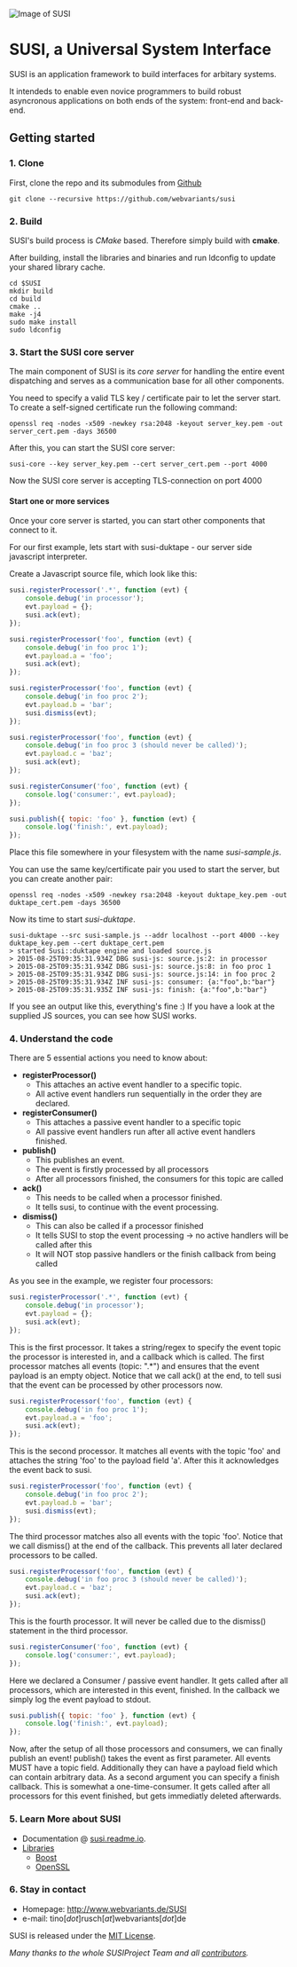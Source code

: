 ![Image of SUSI](http://webvariants.github.io/susi/resources/SUSI_Icon.svg)
# SUSI, a Universal System Interface

SUSI is an application framework to build interfaces for arbitary systems.

It intendeds to enable even novice programmers to build robust asyncronous applications on both ends of the system: front-end and back-end.

## Getting started

### 1. Clone
First, clone the repo and its submodules from [Github](https://github.com/webvariants/susi)
```
git clone --recursive https://github.com/webvariants/susi
```

### 2. Build
SUSI's build process is *CMake* based. Therefore simply build with **cmake**.

After building, install the libraries and binaries and run ldconfig to update your shared library cache.
```
cd $SUSI
mkdir build
cd build
cmake ..
make -j4
sudo make install
sudo ldconfig
```

### 3. Start the SUSI core server
The main component of SUSI is its *core server* for handling the entire event dispatching and serves as a communication base for all other components.

You need to specify a valid TLS key / certificate pair to let the server start.
To create a self-signed certificate run the following command:
```
openssl req -nodes -x509 -newkey rsa:2048 -keyout server_key.pem -out server_cert.pem -days 36500
```
After this, you can start the SUSI core server:
```
susi-core --key server_key.pem --cert server_cert.pem --port 4000
```
Now the SUSI core server is accepting TLS-connection on port 4000

#### Start one or more services
Once your core server is started, you can start other components that connect to it.

For our first example, lets start with susi-duktape - our server side javascript interpreter.

Create a Javascript source file, which look like this:
```javascript
susi.registerProcessor('.*', function (evt) {
	console.debug('in processor');
	evt.payload = {};
	susi.ack(evt);
});

susi.registerProcessor('foo', function (evt) {
	console.debug('in foo proc 1');
	evt.payload.a = 'foo';
	susi.ack(evt);
});

susi.registerProcessor('foo', function (evt) {
	console.debug('in foo proc 2');
	evt.payload.b = 'bar';
	susi.dismiss(evt);
});

susi.registerProcessor('foo', function (evt) {
	console.debug('in foo proc 3 (should never be called)');
	evt.payload.c = 'baz';
	susi.ack(evt);
});

susi.registerConsumer('foo', function (evt) {
	console.log('consumer:', evt.payload);
});

susi.publish({ topic: 'foo' }, function (evt) {
	console.log('finish:', evt.payload);
});

```
Place this file somewhere in your filesystem with the name *susi-sample.js*.

You can use the same key/certificate pair you used to start the server, but you can create another pair:
```
openssl req -nodes -x509 -newkey rsa:2048 -keyout duktape_key.pem -out duktape_cert.pem -days 36500
```
Now its time to start *susi-duktape*.
```
susi-duktape --src susi-sample.js --addr localhost --port 4000 --key duktape_key.pem --cert duktape_cert.pem
> started Susi::duktape engine and loaded source.js
> 2015-08-25T09:35:31.934Z DBG susi-js: source.js:2: in processor
> 2015-08-25T09:35:31.934Z DBG susi-js: source.js:8: in foo proc 1
> 2015-08-25T09:35:31.934Z DBG susi-js: source.js:14: in foo proc 2
> 2015-08-25T09:35:31.934Z INF susi-js: consumer: {a:"foo",b:"bar"}
> 2015-08-25T09:35:31.935Z INF susi-js: finish: {a:"foo",b:"bar"}
```
If you see an output like this, everything's fine :)
If you have a look at the supplied JS sources, you can see how SUSI works.

### 4. Understand the code
There are 5 essential actions you need to know about:

* **registerProcessor()**
	* This attaches an active event handler to a specific topic.
	* All active event handlers run sequentially in the order they are declared.
* **registerConsumer()**
	* This attaches a passive event handler to a specific topic
	* All passive event handlers run after all active event handlers finished.
* **publish()**
	* This publishes an event.
	* The event is firstly processed by all processors
	* After all processors finished, the consumers for this topic are called
* **ack()**
	* This needs to be called when a processor finished.
	* It tells susi, to continue with the event processing.
* **dismiss()**
	* This can also be called if a processor finished
	* It tells SUSI to stop the event processing -> no active handlers will be called after this
	* It will NOT stop passive handlers or the finish callback from being called

As you see in the example, we register four processors:

```javascript
susi.registerProcessor('.*', function (evt) {
	console.debug('in processor');
	evt.payload = {};
	susi.ack(evt);
});
```
This is the first processor. It takes a string/regex to specify the event topic the processor is interested in,
and a callback which is called. The first processor matches all events (topic: ".*") and ensures that the
event payload is an empty object. Notice that we call ack() at the end, to tell susi that the event can be processed by
other processors now.


```javascript
susi.registerProcessor('foo', function (evt) {
	console.debug('in foo proc 1');
	evt.payload.a = 'foo';
	susi.ack(evt);
});
```
This is the second processor. It matches all events with the topic 'foo' and attaches the string 'foo' to the payload field 'a'. After this it acknowledges the event back to susi.

```javascript
susi.registerProcessor('foo', function (evt) {
	console.debug('in foo proc 2');
	evt.payload.b = 'bar';
	susi.dismiss(evt);
});
```
The third processor matches also all events with the topic 'foo'.
Notice that we call dismiss() at the end of the callback. This prevents all later declared processors to be called.

```javascript
susi.registerProcessor('foo', function (evt) {
	console.debug('in foo proc 3 (should never be called)');
	evt.payload.c = 'baz';
	susi.ack(evt);
});
```
This is the fourth processor. It will never be called due to the dismiss() statement in the third processor.

```javascript
susi.registerConsumer('foo', function (evt) {
	console.log('consumer:', evt.payload);
});
```
Here we declared a Consumer / passive event handler.
It gets called after all processors, which are interested in this event, finished.
In the callback we simply log the event payload to stdout.

```javascript
susi.publish({ topic: 'foo' }, function (evt) {
	console.log('finish:', evt.payload);
});
```
Now, after the setup of all those processors and consumers, we can finally publish an event!
publish() takes the event as first parameter. All events MUST have a topic field. Additionally they can have a payload field
which can contain arbitrary data. As a second argument you can specify a finish callback. This is somewhat a one-time-consumer.
It gets called after all processors for this event finished, but gets immediatly deleted afterwards.

### 5. Learn More about SUSI
* Documentation @ [susi.readme.io](http://susi.readme.io/).
* [Libraries](https://github.com/webvariants/susi/blob/experimental/LIBRARIES.md)
  * [Boost](https://github.com/boostorg/boost)
  * [OpenSSL](https://github.com/openssl/openssl)

### 6. Stay in contact
* Homepage: http://www.webvariants.de/SUSI
* e-mail: tino[*dot*]rusch[*at*]webvariants[*dot*]de


SUSI is released under the [MIT License](https://github.com/webvariants/susi/blob/experimental/LICENSE.md).

*Many thanks to the whole SUSIProject Team and all [contributors](https://github.com/webvariants/susi/graphs/contributors).*

